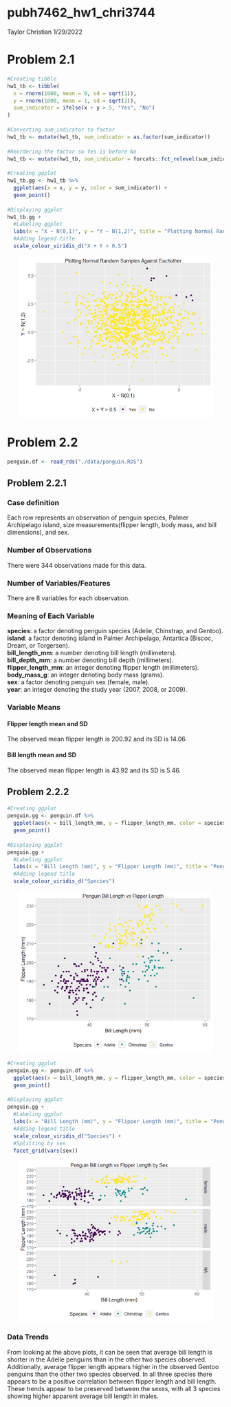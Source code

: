 pubh7462_hw1_chri3744
================
Taylor Christian
1/29/2022

# Problem 2.1

``` r
#Creating tibble
hw1_tb <- tibble(
  x = rnorm(1000, mean = 0, sd = sqrt(1)),
  y = rnorm(1000, mean = 1, sd = sqrt(2)),
  sum_indicator = ifelse(x + y > 5, "Yes", "No")
)

#Converting sum_indicator to factor
hw1_tb <- mutate(hw1_tb, sum_indicator = as.factor(sum_indicator))

#Reordering the factor so Yes is before No
hw1_tb <- mutate(hw1_tb, sum_indicator = forcats::fct_relevel(sum_indicator, "Yes"))

#Creating ggplot
hw1_tb.gg <- hw1_tb %>%
  ggplot(aes(x = x, y = y, color = sum_indicator)) +
  geom_point()

#Displaying ggplot
hw1_tb.gg +
  #Labeling ggplot
  labs(x = "X ~ N(0,1)", y = "Y ~ N(1,2)", title = "Plotting Normal Random Samples Against Eachother") +
  #Adding legend title
  scale_colour_viridis_d("X + Y > 0.5")
```

<img src="pubh7462_hw1_chri3744_files/figure-gfm/unnamed-chunk-1-1.png" width="90%" style="display: block; margin: auto;" />

# Problem 2.2

``` r
penguin.df <- read_rds("./data/penguin.RDS")
```

## Problem 2.2.1

### Case definition

Each row represents an observation of penguin species, Palmer
Archipelago island, size measurements(flipper length, body mass, and
bill dimensions), and sex.  

### Number of Observations

There were 344 observations made for this data.  

### Number of Variables/Features

There are 8 variables for each observation.  

### Meaning of Each Variable

**species**: a factor denoting penguin species (Adelie, Chinstrap, and
Gentoo).  
**island**: a factor denoting island in Palmer Archipelago, Antartica
(Biscoc, Dream, or Torgersen).  
**bill_length_mm**: a number denoting bill length (millimeters).  
**bill_depth_mm**: a number denoting bill depth (millimeters).  
**flipper_length_mm**: an integer denoting flipper length
(millimeters).  
**body_mass_g**: an integer denoting body mass (grams).  
**sex**: a factor denoting penguin sex (female, male).  
**year**: an integer denoting the study year (2007, 2008, or 2009).  

### Variable Means

#### Flipper length mean and SD

The observed mean flipper length is 200.92 and its SD is 14.06.

#### Bill length mean and SD

The observed mean flipper length is 43.92 and its SD is 5.46.

## Problem 2.2.2

``` r
#Creating ggplot
penguin.gg <- penguin.df %>%
  ggplot(aes(x = bill_length_mm, y = flipper_length_mm, color = species)) +
  geom_point()

#Displaying ggplot
penguin.gg +
  #Labeling ggplot
  labs(x = "Bill Length (mm)", y = "Flipper Length (mm)", title = "Penguin Bill Length vs Flipper Length") +
  #Adding legend title
  scale_colour_viridis_d("Species")
```

<img src="pubh7462_hw1_chri3744_files/figure-gfm/unnamed-chunk-3-1.png" width="90%" style="display: block; margin: auto;" />

``` r
#Creating ggplot
penguin.gg <- penguin.df %>%
  ggplot(aes(x = bill_length_mm, y = flipper_length_mm, color = species)) +
  geom_point()

#Displaying ggplot
penguin.gg +
  #Labeling ggplot
  labs(x = "Bill Length (mm)", y = "Flipper Length (mm)", title = "Penguin Bill Length vs Flipper Length by Sex") +
  #Adding legend title
  scale_colour_viridis_d("Species") +
  #Splitting by sex
  facet_grid(vars(sex))
```

<img src="pubh7462_hw1_chri3744_files/figure-gfm/unnamed-chunk-4-1.png" width="90%" style="display: block; margin: auto;" />

### Data Trends

From looking at the above plots, it can be seen that average bill length
is shorter in the Adelie penguins than in the other two species
observed. Additionally, average flipper length appears higher in the
observed Gentoo penguins than the other two species observed. In all
three species there appears to be a positive correlation between flipper
length and bill length. These trends appear to be preserved between the
sexes, with all 3 species showing higher apparent average bill length in
males.
